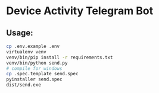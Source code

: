 # Device Activity Telegram Bot

## Usage:

```sh
cp .env.example .env
virtualenv venv
venv/bin/pip install -r requirements.txt
venv/bin/python send.py
# compile for windows
cp .spec.template send.spec
pyinstaller send.spec
dist/send.exe
```
